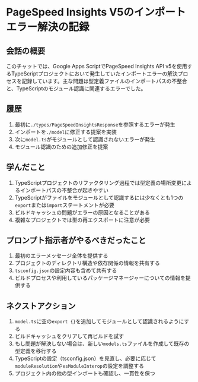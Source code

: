 # PageSpeed Insights V5のインポートエラー解決の記録

## 会話の概要

このチャットでは、Google Apps ScriptでPageSpeed Insights API v5を使用するTypeScriptプロジェクトにおいて発生していたインポートエラーの解決プロセスを記録しています。主な問題は型定義ファイルのインポートパスの不整合と、TypeScriptのモジュール認識に関連するエラーでした。

## 履歴

1. 最初に`./types/PageSpeedInsightsResponse`を参照するエラーが発生
2. インポートを`./model`に修正する提案を実装
3. 次に`model.ts`がモジュールとして認識されないエラーが発生
4. モジュール認識のための追加修正を提案

## 学んだこと

1. TypeScriptプロジェクトのリファクタリング過程では型定義の場所変更によるインポートパスの不整合が起きやすい
2. TypeScriptがファイルをモジュールとして認識するには少なくとも1つの`export`または`import`ステートメントが必要
3. ビルドキャッシュの問題がエラーの原因となることがある
4. 複雑なプロジェクトでは型の再エクスポートに注意が必要

## プロンプト指示者がやるべきだったこと

1. 最初のエラーメッセージ全体を提供する
2. プロジェクトのディレクトリ構造や依存関係の情報を共有する
3. `tsconfig.json`の設定内容も含めて共有する
4. ビルドプロセスや利用しているパッケージマネージャーについての情報を提供する

## ネクストアクション

1. `model.ts`に空の`export {}`を追加してモジュールとして認識されるようにする
2. ビルドキャッシュをクリアして再ビルドを試す
3. もし問題が解決しない場合は、新しい`models.ts`ファイルを作成して既存の型定義を移行する
4. TypeScriptの設定（tsconfig.json）を見直し、必要に応じて`moduleResolution`や`esModuleInterop`の設定を調整する
5. プロジェクト内の他の型インポートも確認し、一貫性を保つ
